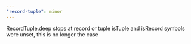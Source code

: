```yaml
---
"record-tuple": minor
---
```


RecordTuple.deep stops at record or tuple
isTuple and isRecord symbols were unset, this is no longer the case
